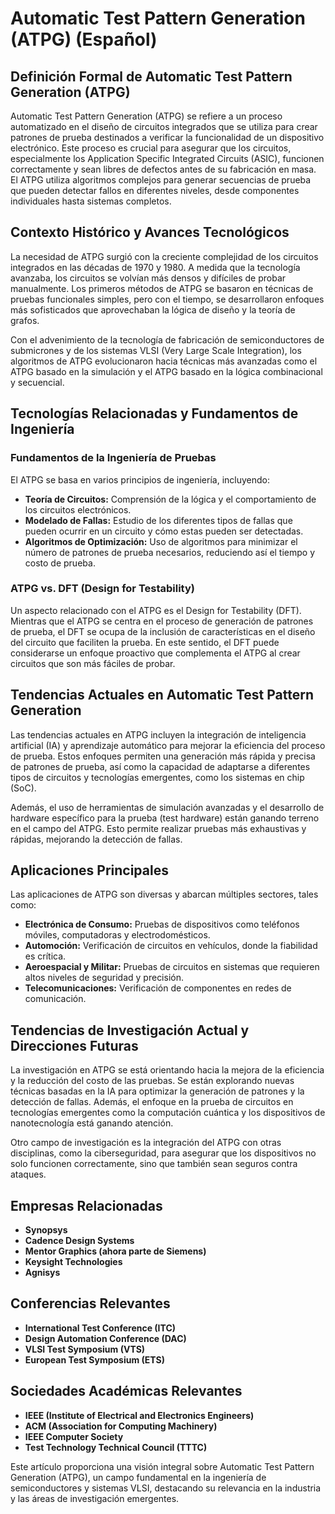 # Automatic Test Pattern Generation (ATPG) (Español)

## Definición Formal de Automatic Test Pattern Generation (ATPG)

Automatic Test Pattern Generation (ATPG) se refiere a un proceso automatizado en el diseño de circuitos integrados que se utiliza para crear patrones de prueba destinados a verificar la funcionalidad de un dispositivo electrónico. Este proceso es crucial para asegurar que los circuitos, especialmente los Application Specific Integrated Circuits (ASIC), funcionen correctamente y sean libres de defectos antes de su fabricación en masa. El ATPG utiliza algoritmos complejos para generar secuencias de prueba que pueden detectar fallos en diferentes niveles, desde componentes individuales hasta sistemas completos.

## Contexto Histórico y Avances Tecnológicos

La necesidad de ATPG surgió con la creciente complejidad de los circuitos integrados en las décadas de 1970 y 1980. A medida que la tecnología avanzaba, los circuitos se volvían más densos y difíciles de probar manualmente. Los primeros métodos de ATPG se basaron en técnicas de pruebas funcionales simples, pero con el tiempo, se desarrollaron enfoques más sofisticados que aprovechaban la lógica de diseño y la teoría de grafos.

Con el advenimiento de la tecnología de fabricación de semiconductores de submicrones y de los sistemas VLSI (Very Large Scale Integration), los algoritmos de ATPG evolucionaron hacia técnicas más avanzadas como el ATPG basado en la simulación y el ATPG basado en la lógica combinacional y secuencial.

## Tecnologías Relacionadas y Fundamentos de Ingeniería

### Fundamentos de la Ingeniería de Pruebas

El ATPG se basa en varios principios de ingeniería, incluyendo:

- **Teoría de Circuitos:** Comprensión de la lógica y el comportamiento de los circuitos electrónicos.
- **Modelado de Fallas:** Estudio de los diferentes tipos de fallas que pueden ocurrir en un circuito y cómo estas pueden ser detectadas.
- **Algoritmos de Optimización:** Uso de algoritmos para minimizar el número de patrones de prueba necesarios, reduciendo así el tiempo y costo de prueba.

### ATPG vs. DFT (Design for Testability)

Un aspecto relacionado con el ATPG es el Design for Testability (DFT). Mientras que el ATPG se centra en el proceso de generación de patrones de prueba, el DFT se ocupa de la inclusión de características en el diseño del circuito que faciliten la prueba. En este sentido, el DFT puede considerarse un enfoque proactivo que complementa el ATPG al crear circuitos que son más fáciles de probar.

## Tendencias Actuales en Automatic Test Pattern Generation

Las tendencias actuales en ATPG incluyen la integración de inteligencia artificial (IA) y aprendizaje automático para mejorar la eficiencia del proceso de prueba. Estos enfoques permiten una generación más rápida y precisa de patrones de prueba, así como la capacidad de adaptarse a diferentes tipos de circuitos y tecnologías emergentes, como los sistemas en chip (SoC).

Además, el uso de herramientas de simulación avanzadas y el desarrollo de hardware específico para la prueba (test hardware) están ganando terreno en el campo del ATPG. Esto permite realizar pruebas más exhaustivas y rápidas, mejorando la detección de fallas.

## Aplicaciones Principales

Las aplicaciones de ATPG son diversas y abarcan múltiples sectores, tales como:

- **Electrónica de Consumo:** Pruebas de dispositivos como teléfonos móviles, computadoras y electrodomésticos.
- **Automoción:** Verificación de circuitos en vehículos, donde la fiabilidad es crítica.
- **Aeroespacial y Militar:** Pruebas de circuitos en sistemas que requieren altos niveles de seguridad y precisión.
- **Telecomunicaciones:** Verificación de componentes en redes de comunicación.

## Tendencias de Investigación Actual y Direcciones Futuras

La investigación en ATPG se está orientando hacia la mejora de la eficiencia y la reducción del costo de las pruebas. Se están explorando nuevas técnicas basadas en la IA para optimizar la generación de patrones y la detección de fallas. Además, el enfoque en la prueba de circuitos en tecnologías emergentes como la computación cuántica y los dispositivos de nanotecnología está ganando atención.

Otro campo de investigación es la integración del ATPG con otras disciplinas, como la ciberseguridad, para asegurar que los dispositivos no solo funcionen correctamente, sino que también sean seguros contra ataques.

## Empresas Relacionadas

- **Synopsys**
- **Cadence Design Systems**
- **Mentor Graphics (ahora parte de Siemens)**
- **Keysight Technologies**
- **Agnisys**

## Conferencias Relevantes

- **International Test Conference (ITC)**
- **Design Automation Conference (DAC)**
- **VLSI Test Symposium (VTS)**
- **European Test Symposium (ETS)**

## Sociedades Académicas Relevantes

- **IEEE (Institute of Electrical and Electronics Engineers)**
- **ACM (Association for Computing Machinery)**
- **IEEE Computer Society**
- **Test Technology Technical Council (TTTC)**

Este artículo proporciona una visión integral sobre Automatic Test Pattern Generation (ATPG), un campo fundamental en la ingeniería de semiconductores y sistemas VLSI, destacando su relevancia en la industria y las áreas de investigación emergentes.